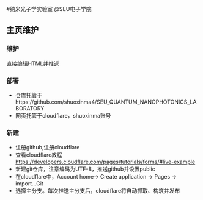 <!-- encoding: UTF-8 -->
#纳米光子学实验室 @SEU电子学院
## 主页维护
### 维护
直接编辑HTML并推送
### 部署
- 仓库托管于https://github.com/shuoxinma4/SEU_QUANTUM_NANOPHOTONICS_LABORATORY
- 网页托管于cloudflare，shuoxinma账号
### 新建
- 注册github,注册cloudflare
- 查看cloudflare教程 https://developers.cloudflare.com/pages/tutorials/forms/#live-example
- 新建git仓库，注意编码为UTF-8，推送github并设置public
- 在cloudflare中，Account home-> Create application -> Pages -> import...Git
- 选择主分支。每次推送主分支后，cloudflare将自动抓取、构筑并发布

